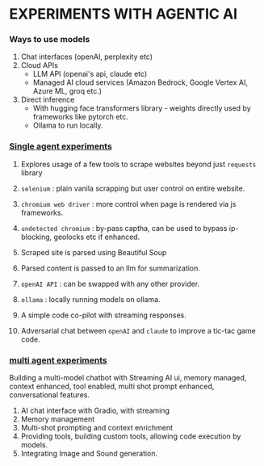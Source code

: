 # EXPERIMENTS WITH AGENTIC AI

### Ways to use models

1. Chat interfaces (openAI, perplexity etc)
2. Cloud APIs
   - LLM API (openai's api, claude etc)
   - Managed AI cloud services (Amazon Bedrock, Google Vertex AI, Azure ML, groq etc.)
3. Direct inference
   - With hugging face transformers library - weights directly used by frameworks like pytorch etc.
   - Ollama to run locally.

### [Single agent experiments](text_summarization_beautifulSoup.ipynb)

1. Explores usage of a few tools to scrape websites beyond just `requests` library

1. `selenium` : plain vanila scrapping but user control on entire website.
1. `chromium web driver` : more control when page is rendered via js frameworks.
1. `undetected chromium` : by-pass captha, can be used to bypass ip-blocking, geolocks etc if enhanced.

1. Scraped site is parsed using Beautiful Soup
1. Parsed content is passed to an llm for summarization.
1. `openAI API` : can be swapped with any other provider.
1. `ollama` : locally running models on ollama.
1. A simple code co-pilot with streaming responses.
1. Adversarial chat between `openAI` and `claude` to improve a tic-tac game code.

### [multi agent experiments](mulitmodel_agents.ipynb)

Building a multi-model chatbot with Streaming AI ui, memory managed, context enhanced, tool enabled, multi shot prompt enhanced, conversational features.

1. AI chat interface with Gradio, with streaming
2. Memory management
3. Multi-shot prompting and context enrichment
4. Providing tools, building custom tools, allowing code execution by models.
5. Integrating Image and Sound generation.
